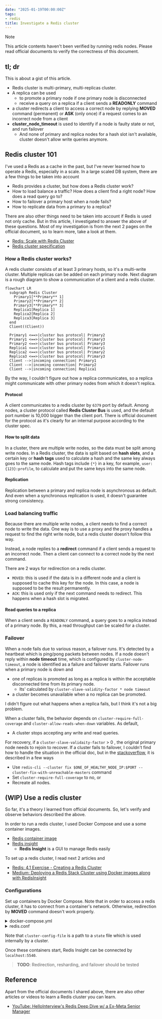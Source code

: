 ```yaml
---
date: "2025-01-19T00:00:00Z"
tags:
- redis
title: Investigate a Redis cluster
---
```


> [!NOTE]
>
> This article contents haven't been verified by running redis nodes. Please read official documents to verify the correctness of this document.


## tl; dr

This is about a gist of this article.

- Redis cluster is multi-primary, multi-replicas cluster.
- A replica can be used
    - to promote a primary node if one primary node is disconnected
    - receive a query on a replica if a client sends a **READONLY** command
- a cluster redirects a client to access a correct node by replying **MOVED** command (permanent) or **ASK** (only once) if a request comes to an incorrect node from a client
- **cluster_node_timeout** is used to identify if a node is faulty state or not, and run failover
    - And none of primary and replica nodes for a hash slot isn't available, cluster doesn't allow write queries anymore.


## Redis cluster 101

I've used a Redis as a cache in the past, but I've never learned how to operate a Redis, especially in a scale.
In a large scaled DB system, there are a few things to be taken into account

- Redis provides a cluster, but how does a Redis cluster work?
- How to load balance a traffic? How does a client find a right node? How does a read query go to?
- How to failover a primary host when a node fails?
- How to replicate data from a primary to a replica?

There are also other things need to be taken into account if Redis is used not only cache.
But in this article, I investigated to answer the above of these questions.
Most of my investigation is from the next 2 pages on the official document, so to learn more, take a look at them.

- [Redis: Scale with Redis Cluster](https://redis.io/docs/latest/operate/oss_and_stack/management/scaling/)
- [Redis cluster specification](https://redis.io/docs/latest/operate/oss_and_stack/reference/cluster-spec/)


### How a Redis cluster works?

A redis cluster consists of at least 3 primary hosts, so it's a multi-write cluster.
Multiple replicas can be added on each primary node.
Next diagram is a rough diagram to show a communication of a client and a redis cluster.

```mermaid!
flowchart LR
  subgraph Redis Cluster
    Primary1[**Primary** 1]
    Primary2[**Primary** 2]
    Primary3[**Primary** 3]
    Replica1[Replica 1]
    Replica2[Replica 2]
    Replica3[Replica 3]
  end
  Client((Client))

  Primary1 <==>|cluster bus protocol| Primary2
  Primary1 <==>|cluster bus protocol| Primary3
  Primary2 <==>|cluster bus protocol| Primary3
  Replica1 <==>|cluster bus protocol| Primary1
  Replica2 <==>|cluster bus protocol| Primary2
  Replica3 <==>|cluster bus protocol| Primary3
  Client -->|incoming connection| Primary1
  Client -->|incoming connection| Primary2
  Client -->|incoming connection| Replica1
```

By the way, I couldn't figure out how a replica communicates, so a replica might communicate with other primary nodes from which it doesn't replica.


#### Protocol

A client communicates to a redis cluster by `6379` port by default.
Among nodes, a cluster protocol called **Redis Cluster Bus** is used, and the default port number is 10,000 bigger than the client port.
There is official document for the protocol as it's clearly for an internal purpose according to the cluster spec.


#### How to split data

In a cluster, there are multiple write nodes, so the data must be split among write nodes.
In a Redis cluster, the data is split based on **hash slots**, and a certain key or **hash tags** used to calculate a hash and the same key always goes to the same node.
Hash tags include `{*}` in a key, for example, `user:{123}:profile`, to calculate and put the same keys into the same node.


#### Replication

Replication between a primary and replica node is asynchronous as default.
And even when a synchronous replication is used, it doesn't guarantee strong consistency.


### Load balancing traffic

Because there are multiple write nodes, a client needs to find a correct node to write the data.
One way is to use a proxy and the proxy handles a request to find the right write node, but a redis cluster doesn't follow this way.

Instead, a node replies to a **redirect** command if a client sends a request to an incorrect node.
Then a client can connect to a correct node by the next command.

There are 2 ways for redirection on a redis cluster.

- `MOVED`: this is used if the data is in a different node and a client is supposed to cache this key for the node. In this case, a node is supposed to be the result permanently.
- `ACK`: this is used only if the next command needs to redirect. This happens when a hash slot is migrated.


#### Read queries to a replica

When a client sends a `READONLY` command, a query goes to a replica instead of a primary node.
By this, a read throughput can be scaled for a cluster.


### Failover

When a node fails due to various reason, a failover runs.
It's detected by a heartbeat which is ping/pong packets between nodes.
If a node doesn't reply within **node timeout** time, which is configured by `cluster-node-timeout`, a node is identified as a failure and failover starts.
Failover runs when a primary node is down and

- one of replicas is promoted as long as a replica is within the acceptable disconnected time from its primary node.
    - Its' calculated by `cluster-slave-validity-factor * node timeout`
- a cluster becomes unavailable when a no replica can be promoted.

I didn't figure out what happens when a replica fails, but I think it's not a big problem.

When a cluster fails, the behavior depends on `cluster-require-full-coverage` and `cluster-allow-reads-when-down` variables.
As default,

- A cluster stops accepting any write and read queries.

For recovery, if a `cluster-slave-validaity-factor` > 0 , the original primary node needs to rejoin to recover.
If a cluster fails to failover, I couldn't find how to handle the situation in the official doc, but in the [stackoverflow](https://stackoverflow.com/questions/47029025/how-to-fix-the-redis-cluster-state-after-a-master-and-all-its-slaves-are-down), it is described in a few ways

- Use `redis-cli --cluster fix $ONE_OF_HEALTHY_NODE_IP:$PORT --cluster-fix-with-unreachable-masters` command
- Set `cluster-require-full-coverage` to no, or
- Recreate all nodes.


## (WIP) Use a redis cluster

So far, it's a theory I learned from official documents.
So, let's verify and observe behaviors described the above.

In order to run a redis cluster, I used Docker Compose and use a some container images.

- [Redis container image](https://hub.docker.com/_/redis/)
- [Redis insight](https://redis.io/insight/)
    - **Redis Insight** is a GUI to manage Redis easily

To set up a redis cluster, I read next 2 articles and

- [Redis: 4.1 Exercise - Creating a Redis Cluster
](https://redis.io/learn/operate/redis-at-scale/scalability/exercise-1)
- [Medium: Deploying a Redis Stack Cluster using Docker images along with RedisInsight
](https://medium.com/@joshisoftynakul/deploying-a-redis-stack-cluster-using-docker-images-along-with-redisinsight-e3588f038a40)


### Configurations

Set up containers by Docker Compose.
Note that in order to access a redis cluster, it has to connect from a container's network. Otherwise, redirection by **MOVED** command doesn't work properly.

<details>
<summary>docker-compose.yml</summary>

{{< highlight yml >}}
networks:
  redis:
    driver: bridge

services:
  redis-insight:
    # https://redis.io/docs/latest/operate/redisinsight/install/install-on-docker/
    image: redis/redisinsight:latest
    ports:
      - 5540:5540
    networks:
      - redis
    volumes:
      - redisinsight_data:/data

  redis-node-1: &redis-node
    image: redis
    networks:
      - redis
    command:
      - redis-server
      - /etc/redis.conf
    volumes:
      - ./redis.conf:/etc/redis.conf
    healthcheck:
      test: ["CMD", "redis-cli", "ping"]
      interval: 1s
      timeout: 3s
      retries: 5

  redis-node-2: *redis-node
  redis-node-3: *redis-node
  redis-node-4: *redis-node
  redis-node-5: *redis-node
  redis-node-6: *redis-node

  # redis cluster requires at least 3 primary nodes
  # --cluster-replicas=1 means one replica for each primary node
  init:
    image: redis
    command:
      - redis-cli
      - --cluster
      - create
      - redis-node-1:6379
      - redis-node-2:6379
      - redis-node-3:6379
      - redis-node-4:6379
      - redis-node-5:6379
      - redis-node-6:6379
      - --cluster-replicas
      - "1"
      - --cluster-yes
    depends_on:
      - redis-node-1
      - redis-node-2
      - redis-node-3
      - redis-node-4
      - redis-node-5
      - redis-node-6
    networks:
      - redis

volumes:
  redisinsight_data:
    driver: local
{{< / highlight >}}
</details>

<details>
<summary>redis.conf</summary>

<pre>
cluster-enabled yes
cluster-config-file nodes.conf
cluster-node-timeout 5000
appendonly yes
</pre>
</details>

Note that `cluster-config-file` is a path to a `state` file which is used internally by a cluster.


Once these containers start, Redis Insight can be connected by `localhost:5540`.


> **TODO**: Redirection, resharding, and failover should be tested


## Reference

Apart from the official documents I shared above, there are also other articles or videos to learn a Redis cluster you can learn.

- [YouTube: HelloInterview's Redis Deep Dive w/ a Ex-Meta Senior Manager](https://www.youtube.com/watch?v=fmT5nlEkl3U&t=50s)
